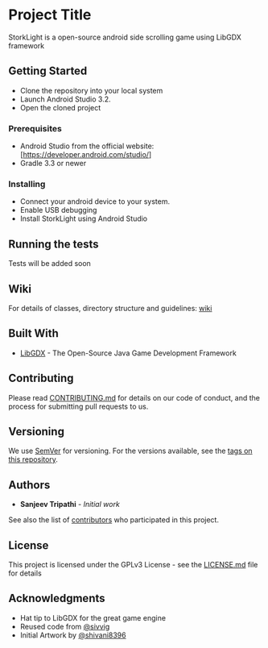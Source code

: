 # Project Title

StorkLight is a open-source android side scrolling game using LibGDX framework

## Getting Started

- Clone the repository into your local system
- Launch Android Studio 3.2.
- Open the cloned project

### Prerequisites

- Android Studio from the official website: [https://developer.android.com/studio/]
- Gradle 3.3 or newer

### Installing

- Connect your android device to your system.
- Enable USB debugging
- Install StorkLight using Android Studio

## Running the tests

Tests will be added soon

## Wiki

For details of classes, directory structure and guidelines: [wiki](https://github.com/sanjeev309/storklight/wiki)

## Built With

* [LibGDX](https://libgdx.badlogicgames.com/) - The Open-Source Java Game Development Framework

## Contributing

Please read [CONTRIBUTING.md](https://gist.github.com/PurpleBooth/b24679402957c63ec426) for details on our code of conduct, and the process for submitting pull requests to us.

## Versioning

We use [SemVer](http://semver.org/) for versioning. For the versions available, see the [tags on this repository](https://github.com/sanjeev309/storklight/tags).

## Authors

* **Sanjeev Tripathi** - *Initial work*

See also the list of [contributors](https://github.com/your/project/contributors) who participated in this project.

## License

This project is licensed under the GPLv3 License - see the [LICENSE.md](LICENSE.md) file for details

## Acknowledgments

* Hat tip to LibGDX for the great game engine
* Reused code from [@sivvig](https://github.com/sivvig/ZombieBird)
* Initial Artwork by [@shivani8396]()
